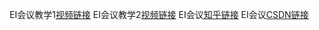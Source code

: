 EI会议教学1[视频链接](https://www.bilibili.com/video/BV1ch411t71X/?spm_id_from=333.337.search-card.all.click&vd_source=7664b55184fd63da03a03ef6c9be4310)
EI会议教学2[视频链接](https://www.bilibili.com/video/BV1G3411n7cL/?spm_id_from=333.337.search-card.all.click&vd_source=7664b55184fd63da03a03ef6c9be4310)
EI会议[知乎链接](https://zhuanlan.zhihu.com/p/546880843)
EI会议[CSDN链接](https://blog.csdn.net/weixin_43899069/article/details/109340768)
